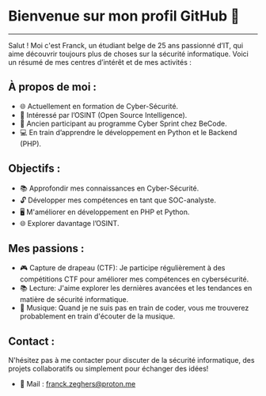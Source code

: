 # Bienvenue sur mon profil GitHub 👋

---

Salut ! Moi c'est Franck, un étudiant belge de 25 ans passionné d’IT, qui aime découvrir toujours plus de choses sur la sécurité informatique. Voici un résumé de mes centres d’intérêt et de mes activités :

## À propos de moi :

- 🌐 Actuellement en formation de Cyber-Sécurité.
- 👀 Intéressé par l’OSINT (Open Source Intelligence).
- 💼 Ancien participant au programme Cyber Sprint chez BeCode.
- 💻 En train d’apprendre le développement en Python et le Backend (PHP).

## Objectifs :

- 📚 Approfondir mes connaissances en Cyber-Sécurité.
- 🔓 Développer mes compétences en tant que SOC-analyste.
- 🖥️ M'améliorer en développement en PHP et Python.
- 🌐 Explorer davantage l’OSINT.

## **Mes passions :**

- 🎮 Capture de drapeau (CTF): Je participe régulièrement à des compétitions CTF pour améliorer mes compétences en cybersécurité.
- 📚 Lecture: J'aime explorer les dernières avancées et les tendances en matière de sécurité informatique.
- 🎵 Musique: Quand je ne suis pas en train de coder, vous me trouverez probablement en train d'écouter de la musique.

## **Contact :**

N'hésitez pas à me contacter pour discuter de la sécurité informatique, des projets collaboratifs ou simplement pour échanger des idées!

- 🔗 Mail : franck.zeghers@proton.me
